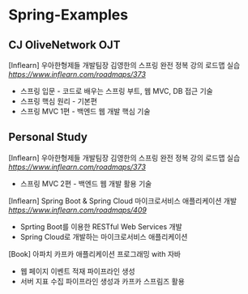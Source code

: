 # Spring-Examples

## CJ OliveNetwork OJT

[Inflearn] 우아한형제들 개발팀장 김영한의 스프링 완전 정복 강의 로드맵 실습<br />
*<https://www.inflearn.com/roadmaps/373>*

- 스프링 입문 - 코드로 배우는 스프링 부트, 웹 MVC, DB 접근 기술
- 스프링 핵심 원리 - 기본편
- 스프링 MVC 1편 - 백엔드 웹 개발 핵심 기술

## Personal Study

[Inflearn] 우아한형제들 개발팀장 김영한의 스프링 완전 정복 강의 로드맵 실습<br />
*<https://www.inflearn.com/roadmaps/373>*

- 스프링 MVC 2편 - 백엔드 웹 개발 활용 기술

[Inflearn] Spring Boot & Spring Cloud 마이크로서비스 애플리케이션 개발<br />
*<https://www.inflearn.com/roadmaps/409>*

- Sprting Boot를 이용한 RESTful Web Services 개발
- Spring Cloud로 개발하는 마이크로서비스 애플리케이션

[Book] 아파치 카프카 애플리케이션 프로그래밍 with 자바

- 웹 페이지 이벤트 적재 파이프라인 생성
- 서버 지표 수집 파이프라인 생성과 카프카 스프림즈 활용

